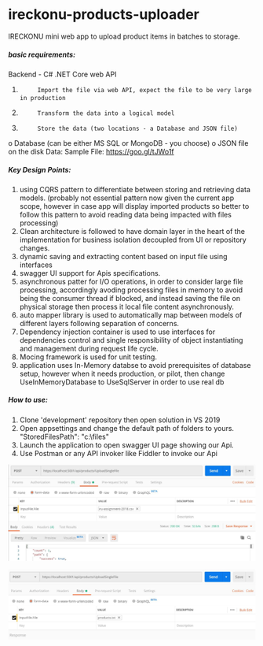 # ireckonu-products-uploader


IRECKONU mini web app to upload product items in batches to storage.

##### basic requirements:
Backend - C# .NET Core web API
1.          Import the file via web API, expect the file to be very large in production
2.          Transform the data into a logical model
3.          Store the data (two locations - a Database and JSON file)
o   Database (can be either MS SQL or MongoDB - you choose)
o   JSON file on the disk
Data: Sample File: https://goo.gl/tJWo1f

##### Key Design Points:
1. using CQRS pattern to differentiate between storing and retrieving data models.  (probably not essential pattern now given the current app scope, however in case app will display imported products so better to follow this pattern to avoid reading data being impacted with files processing)
2. Clean architecture is followed to have domain layer in the heart of the implementation for business isolation decoupled from UI or repository changes.
3. dynamic saving and extracting content based on input file using interfaces
4. swagger UI support for Apis specifications.
5. asynchronous patter for I/O operations, in order to consider large file processing, accordingly avoding processing files in memory to avoid being the consumer thread if blocked, and instead saving the file on physical storage then process it local file content asynchronously.
6. auto mapper library is used to automatically map between models of different layers following separation of concerns.
7. Dependency injection container is used to use interfaces for dependencies control and single responsibility of object instantiating and management during request life cycle.
8. Mocing framework is used for unit testing.
9. application uses In-Memory databse to avoid prerequisites of database setup, however when it needs production, or pilot, then change UseInMemoryDatabase to UseSqlServer in order to use real db

##### How to use:
1. Clone 'development' repository then open solution in VS 2019
2. Open appsettings and change the default path of folders to yours. "StoredFilesPath": "c:\\files"
3. Launch the application to open swagger UI page showing our Api.
4. Use Postman or any API invoker like Fiddler to invoke our Api

![csv input file](invoke-api-csv.JPG)

![text input file](invoke-api-text.JPG)

